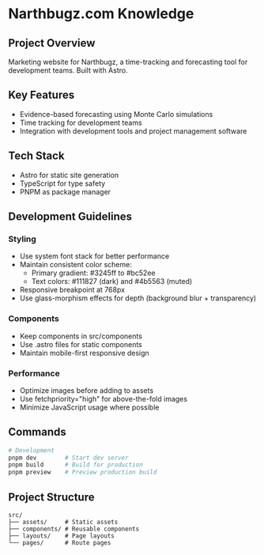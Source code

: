 # Narthbugz.com Knowledge

## Project Overview
Marketing website for Narthbugz, a time-tracking and forecasting tool for development teams. Built with Astro.

## Key Features
- Evidence-based forecasting using Monte Carlo simulations
- Time tracking for development teams
- Integration with development tools and project management software

## Tech Stack
- Astro for static site generation
- TypeScript for type safety
- PNPM as package manager

## Development Guidelines

### Styling
- Use system font stack for better performance
- Maintain consistent color scheme:
  - Primary gradient: #3245ff to #bc52ee
  - Text colors: #111827 (dark) and #4b5563 (muted)
- Responsive breakpoint at 768px
- Use glass-morphism effects for depth (background blur + transparency)

### Components
- Keep components in src/components
- Use .astro files for static components
- Maintain mobile-first responsive design

### Performance
- Optimize images before adding to assets
- Use fetchpriority="high" for above-the-fold images
- Minimize JavaScript usage where possible

## Commands
```bash
# Development
pnpm dev        # Start dev server
pnpm build      # Build for production
pnpm preview    # Preview production build
```

## Project Structure
```
src/
├── assets/     # Static assets
├── components/ # Reusable components
├── layouts/    # Page layouts
└── pages/      # Route pages
```
